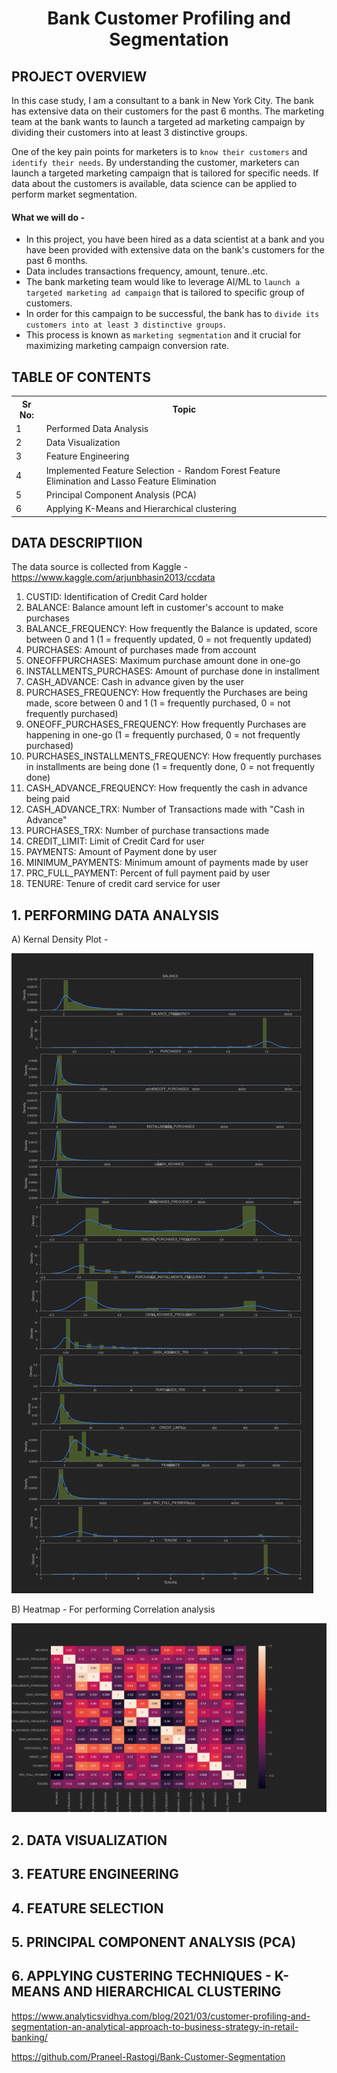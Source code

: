 # <p align = 'center'>Bank Customer Profiling and Segmentation</p>

## PROJECT OVERVIEW

In this case study, I am a consultant to a bank in New York City. The bank has extensive data on their customers for the past 6 months. The marketing team at the bank wants to launch a targeted ad marketing campaign by dividing their customers into at least 3 distinctive groups.

One of the key pain points for marketers is to `know their customers` and `identify their needs`. By understanding the customer, marketers can launch a targeted marketing campaign that is tailored for specific needs. If data about the customers is available, data science can be applied to perform market segmentation.

#### What we will do - 

* In this project, you have been hired as a data scientist at a bank and you have been provided with extensive data on the bank's customers for the past 6 months.
* Data includes transactions frequency, amount, tenure..etc.
* The bank marketing team would like to leverage AI/ML to `launch a targeted marketing ad campaign` that is tailored to specific group of customers.
* In order for this campaign to be successful, the bank has to `divide its customers into at least 3 distinctive groups`.
* This process is known as `marketing segmentation` and it crucial for maximizing marketing campaign conversion rate.

## TABLE OF CONTENTS
<table>
  <tr>
    <th>Sr No:</th>
    <th>Topic</th>
  </tr>
  <tr>
    <td>1</td>
    <td>Performed Data Analysis</td>
  </tr>
  <tr>
    <td>2</td>
    <td>Data Visualization</td>
  </tr>
 <tr>
    <td>3</td>
    <td>Feature Engineering</td>
  </tr>
   <tr>
    <td>4</td>
    <td>Implemented Feature Selection - Random Forest Feature Elimination and Lasso Feature Elimination</td>
  </tr>
     <tr>
    <td>5</td>
    <td>Principal Component Analysis (PCA)</td>
  </tr>
  <tr>
    <td>6</td>
    <td>Applying K-Means and Hierarchical clustering</td>
  </tr>
</table>


## DATA DESCRIPTIION

The data source is collected from Kaggle - https://www.kaggle.com/arjunbhasin2013/ccdata

1. CUSTID: Identification of Credit Card holder
2. BALANCE: Balance amount left in customer's account to make purchases
3. BALANCE_FREQUENCY: How frequently the Balance is updated, score between 0 and 1 (1 = frequently updated, 0 = not frequently updated)
4. PURCHASES: Amount of purchases made from account
5. ONEOFFPURCHASES: Maximum purchase amount done in one-go
6. INSTALLMENTS_PURCHASES: Amount of purchase done in installment
7. CASH_ADVANCE: Cash in advance given by the user
8. PURCHASES_FREQUENCY: How frequently the Purchases are being made, score between 0 and 1 (1 = frequently purchased, 0 = not frequently purchased)
9. ONEOFF_PURCHASES_FREQUENCY: How frequently Purchases are happening in one-go (1 = frequently purchased, 0 = not frequently purchased)
10. PURCHASES_INSTALLMENTS_FREQUENCY: How frequently purchases in installments are being done (1 = frequently done, 0 = not frequently done)
11. CASH_ADVANCE_FREQUENCY: How frequently the cash in advance being paid
12. CASH_ADVANCE_TRX: Number of Transactions made with "Cash in Advance"
13. PURCHASES_TRX: Number of purchase transactions made
14. CREDIT_LIMIT: Limit of Credit Card for user
15. PAYMENTS: Amount of Payment done by user
16. MINIMUM_PAYMENTS: Minimum amount of payments made by user
17. PRC_FULL_PAYMENT: Percent of full payment paid by user
18. TENURE: Tenure of credit card service for user


## 1. PERFORMING DATA ANALYSIS

A) Kernal Density Plot - 

![analysis](Images/Distplot.png)

B) Heatmap - For performing Correlation analysis

![analysis1](Images/Heatmap.png)


## 2. DATA VISUALIZATION


## 3. FEATURE ENGINEERING


## 4. FEATURE SELECTION


## 5. PRINCIPAL COMPONENT ANALYSIS (PCA)


## 6. APPLYING CUSTERING TECHNIQUES - K-MEANS AND HIERARCHICAL CLUSTERING



 https://www.analyticsvidhya.com/blog/2021/03/customer-profiling-and-segmentation-an-analytical-approach-to-business-strategy-in-retail-banking/

 https://github.com/Praneel-Rastogi/Bank-Customer-Segmentation

 
